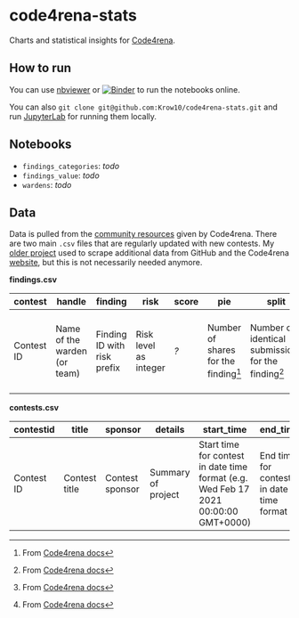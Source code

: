 # code4rena-stats

Charts and statistical insights for [Code4rena](https://code4rena.com).

## How to run

You can use [nbviewer](https://nbviewer.org/github/Krow10/code4rena-stats/tree/main/) or [![Binder](https://mybinder.org/badge_logo.svg)](https://mybinder.org/v2/gh/Krow10/code4rena-stats/HEAD) to run the notebooks online.

You can also `git clone git@github.com:Krow10/code4rena-stats.git` and run [JupyterLab](https://jupyter.org/) for running them locally.

## Notebooks

- `findings_categories`: *todo*
- `findings_value`: *todo*
- `wardens`: *todo*

## Data

Data is pulled from the [community resources](https://github.com/code-423n4/code423n4.com/blob/main/_data/README-community_resources.md) given by Code4rena. There are two main `.csv` files that are regularly updated with new contests. My [older project](https://github.com/Krow10/code4rena-scraper) used to scrape additional data from GitHub and the Code4rena [website](https://code4rena.com), but this is not necessarily needed anymore.

**findings.csv**

|contest|handle|finding|risk|score|pie|split|slice|award|awardCoin|awardUSD|
|-------|------|-------|----|-----|---|-----|-----|-----|---------|--------|
|Contest ID|Name of the warden (or team)|Finding ID with risk prefix|Risk level as integer|*?*|Number of shares for the finding[^1]|Number of identical submissions for the finding[^1]|Number of shares assigned to the warden's finding[^1]|$shares*\frac{pot}{number of shares}$[^1]|Coin used for the reward|Converted coin *amount* to $USD|

[^1]: From [Code4rena docs](https://docs.code4rena.com/awarding/incentive-model-and-awards/curve-logic)

**contests.csv**

|contestid|title|sponsor|details|start_time|end_time|amount|repo|findingsRepo|hide|league|
|---------|-----|-------|-------|----------|--------|------|----|------------|----|------|
|Contest ID|Contest title|Contest sponsor|Summary of project|Start time for contest in date time format (e.g. Wed Feb 17 2021 00:00:00 GMT+0000)|End time for contest in date time format|Total prize pool for the contest|GitHub repo of the project|GitHub repo for submissions to contest|Used to hide contest from showing on the website|Mostly blockchain identifier for the project|
